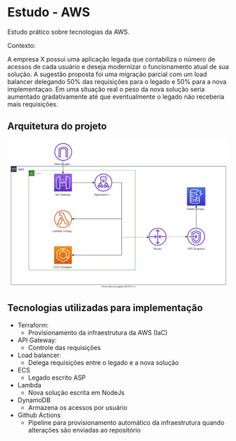 # Estudo - AWS

Estudo prático sobre tecnologias da AWS. 

Contexto:

A empresa X possui uma aplicação legada que contabiliza o número de acessos de cada usuário e deseja modernizar o funcionamento atual de sua solução.
A sugestão proposta foi uma migração parcial com um load balancer delegando 50% das requisições para o legado e 50% para a nova implementaçao.
Em uma situação real o peso da nova solução seria aumentado gradativamente até que eventualmente o legado não receberia mais requisições.

## Arquitetura do projeto

![Arquitetura do projeto](docs/arquitetura.svg)

## Tecnologias utilizadas para implementação

- Terraform:
    - Provisionamento da infraestrutura da AWS (IaC)
- API Gateway:
    - Controle das requisições
- Load balancer:
    - Delega requisições entre o legado e a nova solução
- ECS
    - Legado escrito ASP
- Lambda
    - Nova solução escrita em NodeJs
- DynamoDB
    - Armazena os acessos por usuário
- Github Actions
    - Pipeline para provisionamento automático da infraestrutura quando alterações são enviadas ao repositório